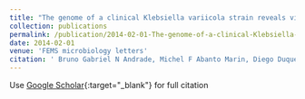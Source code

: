 ```yaml
---
title: "The genome of a clinical Klebsiella variicola strain reveals virulence-associated traits and a pl9-like plasmid."
collection: publications
permalink: /publication/2014-02-01-The-genome-of-a-clinical-Klebsiella-variicola-strain-reveals-virulence-associated-traits-and-a-pl9-like-plasmid
date: 2014-02-01
venue: 'FEMS microbiology letters'
citation: ' Bruno Gabriel N Andrade, Michel F Abanto Marin, Diego Duque Cambuy, Erica Lourenço Fonseca, Nadjla Ferreira Souza, Ana Carolina P Vicente, &quot;The genome of a clinical Klebsiella variicola strain reveals virulence-associated traits and a pl9-like plasmid..&quot; Plos One, 2014.'
---
```

Use [Google Scholar](https://scholar.google.com/scholar?hl=pt-BR&as_sdt=0%2C5&q=The+genome+of+a+clinical+Klebsiella+variicola+strain+reveals+virulence-associated+traits+and+a+pl9-like+plasmid&btnG=){:target="_blank"} for full citation 
